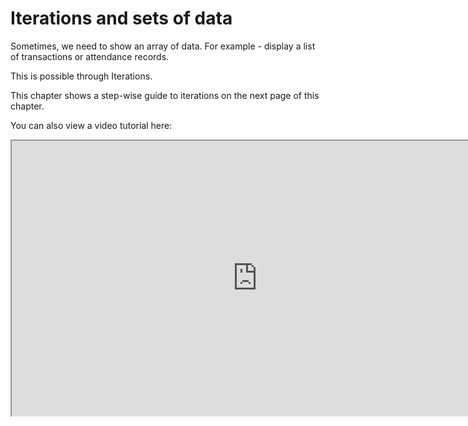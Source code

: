 # Iterations and sets of data

Sometimes, we need to show an array of data. For example - display a list of transactions or attendance records.

This is possible through Iterations.

This chapter shows a step-wise guide to iterations on the next page of this chapter.

You can also view a video tutorial here:

<iframe allowfullscreen="allowfullscreen" height="440" width="785" src="https://www.youtube.com/embed/zc_moohzobQ"/>

##### **At the time of writing this guide, iterations do not work properly with RAPID integration.**